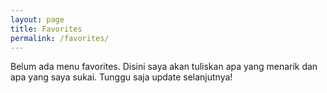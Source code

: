 ```yaml
---
layout: page
title: Favorites
permalink: /favorites/
---
```


Belum ada menu favorites. Disini saya akan tuliskan apa yang menarik dan apa yang saya sukai. Tunggu saja update selanjutnya!



